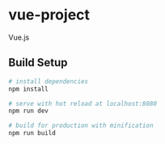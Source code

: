 # vue-project

Vue.js

## Build Setup

``` bash
# install dependencies
npm install

# serve with hot reload at localhost:8080
npm run dev

# build for production with minification
npm run build

```
